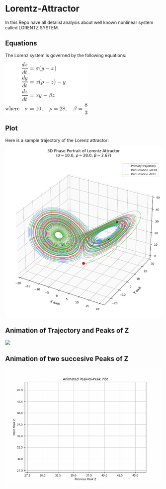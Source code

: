 # Lorentz-Attractor
In this Repo have all detalisl analysis about well known nonlinear system called LORENTZ SYSTEM.

## Equations
The Lorenz system is governed by the following equations:

![Lorentz equation.png](https://github.com/Shachi3141/Lorentz-Attractor/blob/a8f031c95d5f64c1c9baab484a713c4e2fc8e01e/Lorentz%20equation.png)


## Plot

Here is a sample trajectory of the Lorenz attractor:

![Lorenz Plot](https://github.com/Shachi3141/Lorentz-Attractor/blob/Plots/lorentz_3d.png)

## Animation of Trajectory and Peaks of Z
![](https://github.com/Shachi3141/Lorentz-Attractor/blob/main/Plots/Trajectory-and-z_peaks.gif)

## Animation of two succesive Peaks of Z 
![](https://github.com/Shachi3141/Lorentz-Attractor/blob/main/Plots/Lorentz-z_peaks.gif)
